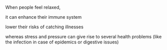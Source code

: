 When people feel relaxed,

it can enhance their immune system

lower their risks of catching illnesses

whereas stress and pressure can give rise to several health problems (like the infection in case of epidemics or digestive issues)
